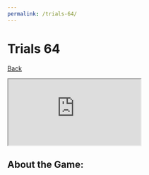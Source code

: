 ```yaml
---
permalink: /trials-64/
---
```

# Trials 64
[Back](https://banrescoding.github.io/Portfolio/)

<iframe src="https://github.com/BanresCoding/Portfolio/tree/gh-pages/Games/Trials64/index.html" name="Trials 64" title="Iframe Example"></iframe>
 
## About the Game:
